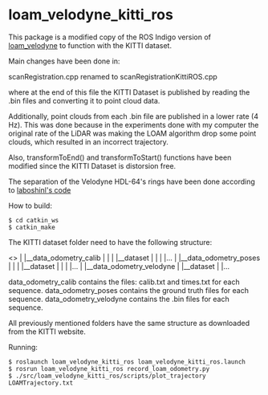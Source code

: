 # loam_velodyne_kitti_ros
This package is a modified copy of the ROS Indigo version of [loam_velodyne](http://docs.ros.org/indigo/api/loam_velodyne/html/files.html) to function with the KITTI dataset.
 
Main changes have been done in:
 
scanRegistration.cpp renamed to scanRegistrationKittiROS.cpp

where at the end of this file the KITTI Dataset is published by reading the .bin files and converting it to point cloud data.

Additionally, point clouds from each .bin file are published in a lower rate (4 Hz). This was done because in the experiments done with my computer the original rate of the LiDAR was making the LOAM algorithm drop some point clouds, which resulted in an incorrect trajectory.
 
Also, transformToEnd() and transformToStart() functions have been modified since the KITTI Dataset is distorsion free.

The separation of the Velodyne HDL-64's rings have been done according to [laboshinl's code](https://github.com/laboshinl/loam_velodyne)

How to build:

```
$ cd catkin_ws
$ catkin_make
```
The KITTI dataset folder need to have the following structure:

<<KITTI Dataset Path>>
|
|__data_odometry_calib
|  |
|  |__dataset
|     |
|     |...
|
|__data_odometry_poses
|  |
|  |__dataset
|     |
|     |...
|
|__data_odometry_velodyne
   |
   |__dataset
      |
      |...

data_odometry_calib contains the files: calib.txt and times.txt for each sequence.
data_odometry_poses contains the ground truth files for each sequence.
data_odometry_velodyne contains the .bin files for each sequence.

All previously mentioned folders have the same structure as downloaded from the KITTI website.

Running:
```
$ roslaunch loam_velodyne_kitti_ros loam_velodyne_kitti_ros.launch 
$ rosrun loam_velodyne_kitti_ros record_loam_odometry.py 
$ ./src/loam_velodyne_kitti_ros/scripts/plot_trajectory LOAMTrajectory.txt
```

